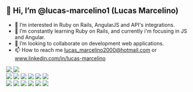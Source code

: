<h2>👋 Hi, I’m @lucas-marcelino1 (Lucas Marcelino)</h2>

- 👀 I’m interested in Ruby on Rails, AngularJS and API's integrations.
- 🌱 I’m constantly learning Ruby on Rails, and currently i'm focusing in JS and Angular.
- 💞️ I’m looking to collaborate on development web applications.
- 📫 How to reach me lucas_marcelino2000@hotmail.com or www.linkedin.com/in/lucas-marcelino

<div>
<a href="https://github.com/lucas-marcelino-1/github-readme-stats">
  <img align="center-top" src="https://github-readme-stats.vercel.app/api?username=lucas-marcelino1&show_icons=true&theme=dracula" />
</a>

<a href="https://github.com/lucas-marcelino-1/github-readme-stats">
  <img align="center-top" src="https://github-readme-stats.vercel.app/api/top-langs/?username=lucas-marcelino1&layout=compact&theme=dracula" />
</a>
</div>

<div class="badges">
 <div>
  <img src="https://img.shields.io/badge/ruby-%23CC342D.svg?style=for-the-badge&logo=ruby&logoColor=white" />
  <img src="https://img.shields.io/badge/Ruby_on_Rails-CC0000?style=for-the-badge&logo=ruby-on-rails&logoColor=white" />
  <img src="https://img.shields.io/badge/html5-%23E34F26.svg?style=for-the-badge&logo=html5&logoColor=white" />
  <img src="https://img.shields.io/badge/css3-%231572B6.svg?style=for-the-badge&logo=css3&logoColor=white" />
  <img src="https://img.shields.io/badge/JavaScript-323330?style=for-the-badge&logo=javascript&logoColor=F7DF1E" />
  <img src="https://img.shields.io/badge/angular-%23DD0031.svg?style=for-the-badge&logo=angular&logoColor=white" /> <br>
  <img src="https://img.shields.io/badge/PostgreSQL-316192?style=for-the-badge&logo=postgresql&logoColor=white" />
  <img src="https://img.shields.io/badge/Postman-FF6C37?style=for-the-badge&logo=Postman&logoColor=white" />
  <img src="https://img.shields.io/badge/git-%23F05033.svg?style=for-the-badge&logo=git&logoColor=white" />
  <img src="https://img.shields.io/badge/gitlab-%23181717.svg?style=for-the-badge&logo=gitlab&logoColor=white" />
  <img src="https://img.shields.io/badge/github-%23121011.svg?style=for-the-badge&logo=github&logoColor=white" />
  <img src="https://img.shields.io/badge/Linux-FCC624?style=for-the-badge&logo=linux&logoColor=black" />
 </div>
</div>

